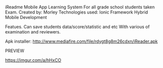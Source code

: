 iReadme Mobile App Learning System
For all grade school students taken Exam.
Created by: Morley
Technologies used:
Ionic Framework Hybrid Mobile Development

Featues.
Can save students data/score/statistic and etc
With various of examination and reviewers.

Apk installer: http://www.mediafire.com/file/rdygt8g8m26cdxn/iReader.apk

PREVIEW

https://imgur.com/a/hHxCO
